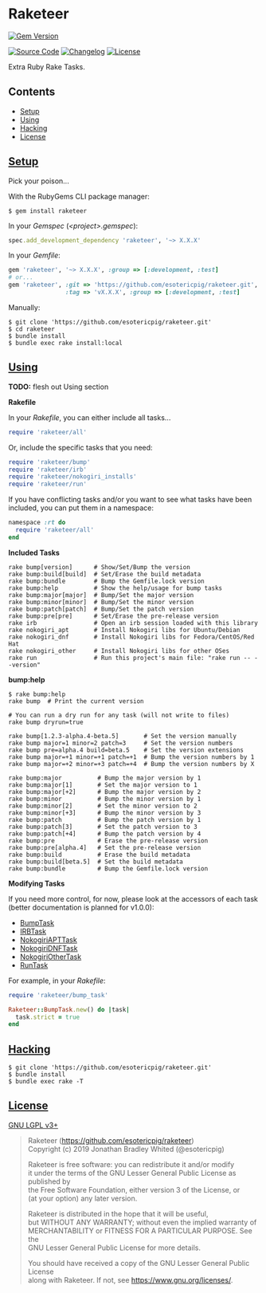 # Raketeer

[![Gem Version](https://badge.fury.io/rb/raketeer.svg)](https://badge.fury.io/rb/raketeer)

[![Source Code](https://img.shields.io/badge/source-github-%23A0522D.svg?style=for-the-badge)](https://github.com/esotericpig/raketeer)
[![Changelog](https://img.shields.io/badge/changelog-md-%23A0522D.svg?style=for-the-badge)](CHANGELOG.md)
[![License](https://img.shields.io/github/license/esotericpig/raketeer.svg?color=%23A0522D&style=for-the-badge)](LICENSE.txt)

Extra Ruby Rake Tasks.

## Contents

- [Setup](#setup)
- [Using](#using)
- [Hacking](#hacking)
- [License](#license)

## [Setup](#contents)

Pick your poison...

With the RubyGems CLI package manager:

`$ gem install raketeer`

In your *Gemspec* (*&lt;project&gt;.gemspec*):

```Ruby
spec.add_development_dependency 'raketeer', '~> X.X.X'
```

In your *Gemfile*:

```Ruby
gem 'raketeer', '~> X.X.X', :group => [:development, :test]
# or...
gem 'raketeer', :git => 'https://github.com/esotericpig/raketeer.git',
                :tag => 'vX.X.X', :group => [:development, :test]
```

Manually:

```
$ git clone 'https://github.com/esotericpig/raketeer.git'
$ cd raketeer
$ bundle install
$ bundle exec rake install:local
```

## [Using](#contents)

**TODO:** flesh out Using section

**Rakefile**

In your *Rakefile*, you can either include all tasks...

```Ruby
require 'raketeer/all'
```

Or, include the specific tasks that you need:

```Ruby
require 'raketeer/bump'
require 'raketeer/irb'
require 'raketeer/nokogiri_installs'
require 'raketeer/run'
```

If you have conflicting tasks and/or you want to see what tasks have been included, you can put them in a namespace:

```Ruby
namespace :rt do
  require 'raketeer/all'
end
```

**Included Tasks**

```
rake bump[version]      # Show/Set/Bump the version
rake bump:build[build]  # Set/Erase the build metadata
rake bump:bundle        # Bump the Gemfile.lock version
rake bump:help          # Show the help/usage for bump tasks
rake bump:major[major]  # Bump/Set the major version
rake bump:minor[minor]  # Bump/Set the minor version
rake bump:patch[patch]  # Bump/Set the patch version
rake bump:pre[pre]      # Set/Erase the pre-release version
rake irb                # Open an irb session loaded with this library
rake nokogiri_apt       # Install Nokogiri libs for Ubuntu/Debian
rake nokogiri_dnf       # Install Nokogiri libs for Fedora/CentOS/Red Hat
rake nokogiri_other     # Install Nokogiri libs for other OSes
rake run                # Run this project's main file: "rake run -- --version"
```

**bump:help**

```
$ rake bump:help
rake bump  # Print the current version

# You can run a dry run for any task (will not write to files)
rake bump dryrun=true

rake bump[1.2.3-alpha.4-beta.5]       # Set the version manually
rake bump major=1 minor=2 patch=3     # Set the version numbers
rake bump pre=alpha.4 build=beta.5    # Set the version extensions
rake bump major=+1 minor=+1 patch=+1  # Bump the version numbers by 1
rake bump major=+2 minor=+3 patch=+4  # Bump the version numbers by X

rake bump:major          # Bump the major version by 1
rake bump:major[1]       # Set the major version to 1
rake bump:major[+2]      # Bump the major version by 2
rake bump:minor          # Bump the minor version by 1
rake bump:minor[2]       # Set the minor version to 2
rake bump:minor[+3]      # Bump the minor version by 3
rake bump:patch          # Bump the patch version by 1
rake bump:patch[3]       # Set the patch version to 3
rake bump:patch[+4]      # Bump the patch version by 4
rake bump:pre            # Erase the pre-release version
rake bump:pre[alpha.4]   # Set the pre-release version
rake bump:build          # Erase the build metadata
rake bump:build[beta.5]  # Set the build metadata
rake bump:bundle         # Bump the Gemfile.lock version
```

**Modifying Tasks**

If you need more control, for now, please look at the accessors of each task (better documentation is planned for v1.0.0):

- [BumpTask](lib/raketeer/bump_task.rb)
- [IRBTask](lib/raketeer/irb_task.rb)
- [NokogiriAPTTask](lib/raketeer/nokogiri_install_tasks.rb)
- [NokogiriDNFTask](lib/raketeer/nokogiri_install_tasks.rb)
- [NokogiriOtherTask](lib/raketeer/nokogiri_install_tasks.rb)
- [RunTask](lib/raketeer/run_task.rb)

For example, in your *Rakefile*:

```Ruby
require 'raketeer/bump_task'

Raketeer::BumpTask.new() do |task|
  task.strict = true
end
```

## [Hacking](#contents)

```
$ git clone 'https://github.com/esotericpig/raketeer.git'
$ bundle install
$ bundle exec rake -T
```

## [License](#contents)

[GNU LGPL v3+](LICENSE.txt)

> Raketeer (<https://github.com/esotericpig/raketeer>)  
> Copyright (c) 2019 Jonathan Bradley Whited (@esotericpig)  
> 
> Raketeer is free software: you can redistribute it and/or modify  
> it under the terms of the GNU Lesser General Public License as published by  
> the Free Software Foundation, either version 3 of the License, or  
> (at your option) any later version.  
> 
> Raketeer is distributed in the hope that it will be useful,  
> but WITHOUT ANY WARRANTY; without even the implied warranty of  
> MERCHANTABILITY or FITNESS FOR A PARTICULAR PURPOSE.  See the  
> GNU Lesser General Public License for more details.  
> 
> You should have received a copy of the GNU Lesser General Public License  
> along with Raketeer.  If not, see <https://www.gnu.org/licenses/>.  
